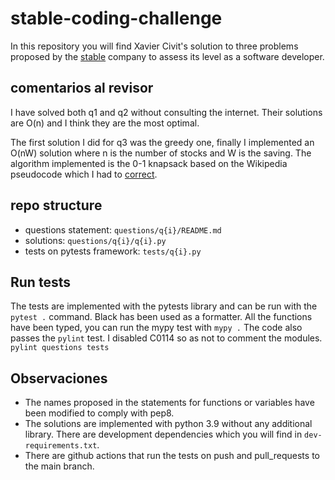 # stable-coding-challenge

In this repository you will find Xavier Civit's solution to three problems proposed by the [stable](https://www.stableprice.com/) company to assess its level as a software developer.

## comentarios al revisor

I have solved both q1 and q2 without consulting the internet. Their solutions are O(n) and I think they are the most optimal.

The first solution I did for q3 was the greedy one, finally I implemented an O(nW) solution where n is the number of stocks and W is the saving.
The algorithm implemented is the 0-1 knapsack based on the Wikipedia pseudocode which I had to [correct](https://en.wikipedia.org/w/index.php?title=Knapsack_problem&diff=1126513814&oldid=1123980612).

## repo structure

- questions statement: `questions/q{i}/README.md`
- solutions: `questions/q{i}/q{i}.py`
- tests on pytests framework: `tests/q{i}.py`

## Run tests

The tests are implemented with the pytests library and can be run with the `pytest .` command.
Black has been used as a formatter.
All the functions have been typed, you can run the mypy test with
`mypy .`
The code also passes the `pylint` test. I disabled C0114 so as not to comment the modules. `pylint questions tests`

## Observaciones

- The names proposed in the statements for functions or variables have been modified to comply with pep8.
- The solutions are implemented with python 3.9 without any additional library. There are development dependencies which you will find in `dev-requirements.txt`.
- There are github actions that run the tests on push and pull_requests to the main branch.
